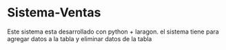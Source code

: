 # Sistema-Ventas
 Este sistema esta desarrollado con python + laragon. el sistema tiene para agregar datos a la tabla y eliminar datos de la tabla
